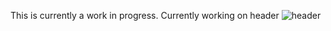 This is currently a work in progress. Currently working on header
![header](https://github.com/SinisterNight/SinisterNight/assets/114369787/ddb4b2b8-b639-44e3-9d74-4e6e5b79a948)
